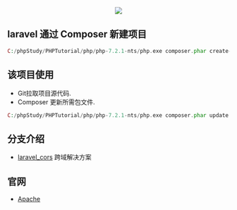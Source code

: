<p align="center"><img src="https://laravel.com/assets/img/components/logo-laravel.svg"></p>

## laravel 通过 Composer 新建项目

``` php
C:/phpStudy/PHPTutorial/php/php-7.2.1-nts/php.exe composer.phar create-project --prefer-dist laravel/laravel blog
```
## 该项目使用

- Git拉取项目源代码.
- Composer 更新所需包文件.
``` php
C:/phpStudy/PHPTutorial/php/php-7.2.1-nts/php.exe composer.phar update
```

## 分支介绍

- [laravel_cors](https://github.com/amoswdh/Laravel-Help/tree/laravel_cors) 跨域解决方案

## 官网
- [Apache](http://www.apache.org/)